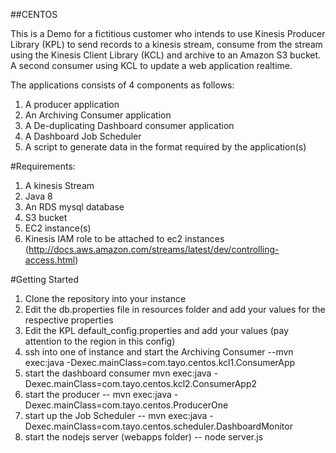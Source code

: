 ##CENTOS

This is a Demo for a fictitious customer who intends to use Kinesis Producer Library (KPL) to send records to a kinesis stream, consume from the stream using the Kinesis Client Library (KCL) and archive to an Amazon S3 bucket. A second consumer using KCL to update a web application realtime. 

The applications consists of 4 components as follows:

1. A producer application
2. An Archiving Consumer application
3. A De-duplicating Dashboard consumer application
4. A Dashboard Job Scheduler
5. A script to generate data in the format required by the application(s)

#Requirements:
1. A kinesis Stream
2. Java 8
3. An RDS mysql database
4. S3 bucket
5. EC2 instance(s)
6. Kinesis IAM role to be attached to ec2 instances (http://docs.aws.amazon.com/streams/latest/dev/controlling-access.html)

#Getting Started
1. Clone the repository into your instance
2. Edit the db.properties file in resources folder and add your values for the respective properties
3. Edit the KPL default_config.properties and add your values (pay attention to the region in this config)
4. ssh into one of instance and start the Archiving Consumer --mvn exec:java -Dexec.mainClass=com.tayo.centos.kcl1.ConsumerApp
5. start the dashboard consumer mvn exec:java -Dexec.mainClass=com.tayo.centos.kcl2.ConsumerApp2
6. start the producer -- mvn exec:java -Dexec.mainClass=com.tayo.centos.ProducerOne
7. start up the Job Scheduler -- mvn exec:java -Dexec.mainClass=com.tayo.centos.scheduler.DashboardMonitor
8. start the nodejs server (webapps folder) -- node server.js




